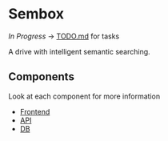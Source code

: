# Sembox

_In Progress_ -> [TODO.md](./TODO.md) for tasks

A drive with intelligent semantic searching.

## Components

Look at each component for more information

- [Frontend](./semantic-drive-frontend)
- [API](./semantic-drive-backend)
- [DB](./semantic-drive-database)
